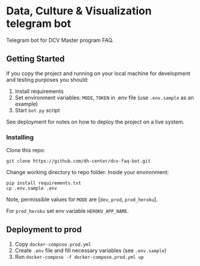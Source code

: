 # Data, Culture & Visualization telegram bot

Telegram bot for DCV Master program FAQ.

## Getting Started

If you copy the project and running on your local machine for development and testing 
purposes you should:
1. Install requirements
2. Set environment variables: `MODE`, `TOKEN` in .env file (use `.env.sample` as an example)
3. Start `bot.py` script

See deployment for notes on how to deploy the project on a live system.

### Installing
Clone this repo:
```shell script
git clone https://github.com/dh-center/dcv-faq-bot.git
```
Change working directory to repo folder. 
Inside your environment:
```
pip install requirements.txt
cp .env.sample .env
```

Note, permissible values for `MODE` are [`dev`, `prod`, `prod_heroku`]. 

For `prod_heroku` set env variable `HEROKU_APP_NAME`.

## Deployment to prod
1. Copy `docker-compose.prod.yml`
2. Create `.env` file and fill necessary variables (see `.env.sample`)
3. Run `docker-compose -f docker-compose.prod.yml up`